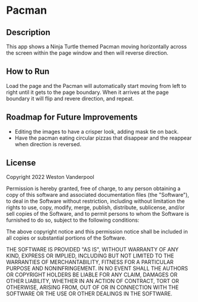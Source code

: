 # Pacman
## Description
This app shows a Ninja Turtle themed Pacman moving horizontally across the screen within the page window and then will reverse direction.
## How to Run
Load the page and the Pacman will automatically start moving from left to right until it gets to the page boundary. When it arrives at the page boundary it will flip and revere direction, and repeat.

## Roadmap for Future Improvements
- Editing the images to have a crisper look, adding mask tie on back.
- Have the pacman eating circular pizzas that disappear and the reappear when direction is reversed.

## License
Copyright 2022 Weston Vanderpool

Permission is hereby granted, free of charge, to any person obtaining a copy of this software and associated documentation files (the "Software"), to deal in the Software without restriction, including without limitation the rights to use, copy, modify, merge, publish, distribute, sublicense, and/or sell copies of the Software, and to permit persons to whom the Software is furnished to do so, subject to the following conditions:

The above copyright notice and this permission notice shall be included in all copies or substantial portions of the Software.

THE SOFTWARE IS PROVIDED "AS IS", WITHOUT WARRANTY OF ANY KIND, EXPRESS OR IMPLIED, INCLUDING BUT NOT LIMITED TO THE WARRANTIES OF MERCHANTABILITY, FITNESS FOR A PARTICULAR PURPOSE AND NONINFRINGEMENT. IN NO EVENT SHALL THE AUTHORS OR COPYRIGHT HOLDERS BE LIABLE FOR ANY CLAIM, DAMAGES OR OTHER LIABILITY, WHETHER IN AN ACTION OF CONTRACT, TORT OR OTHERWISE, ARISING FROM, OUT OF OR IN CONNECTION WITH THE SOFTWARE OR THE USE OR OTHER DEALINGS IN THE SOFTWARE.